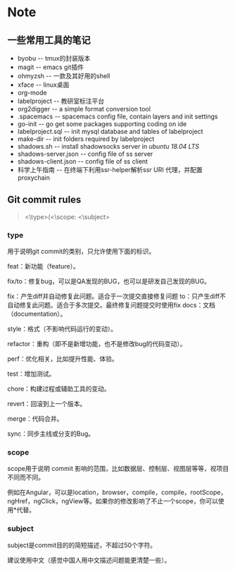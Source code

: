 # Note

## 一些常用工具的笔记

- byobu -- tmux的封装版本
- magit -- emacs git插件
- ohmyzsh -- 一款及其好用的shell
- xface -- linux桌面
- org-mode
- labelproject -- 教研室标注平台
- org2digger --  a simple format conversion tool
- .spacemacs -- spacemacs config file, contain layers and init settings
- go-init -- go get some packages supporting coding on ide
- labelproject.sql -- init mysql database and tables of labelproject
- make-dir -- init folders required by labelproject
- shadows.sh -- install shadowsocks server in *ubuntu 18.04 LTS*
- shadows-server.json -- config file of ss server
- shadows-client.json -- config file of ss client
- 科学上午指南 -- 在终端下利用ssr-helper解析ssr URI 代理，并配置proxychain

## Git commit rules
> <\type>(<\scope: <\subject>
### type
用于说明git commit的类别，只允许使用下面的标识。

feat：新功能（feature）。

fix/to：修复bug，可以是QA发现的BUG，也可以是研发自己发现的BUG。

fix：产生diff并自动修复此问题。适合于一次提交直接修复问题
to：只产生diff不自动修复此问题。适合于多次提交。最终修复问题提交时使用fix
docs：文档（documentation）。

style：格式（不影响代码运行的变动）。

refactor：重构（即不是新增功能，也不是修改bug的代码变动）。

perf：优化相关，比如提升性能、体验。

test：增加测试。

chore：构建过程或辅助工具的变动。

revert：回滚到上一个版本。

merge：代码合并。

sync：同步主线或分支的Bug。

### scope

scope用于说明 commit 影响的范围，比如数据层、控制层、视图层等等，视项目不同而不同。

例如在Angular，可以是location，browser，compile，compile，rootScope， ngHref，ngClick，ngView等。如果你的修改影响了不止一个scope，你可以使用*代替。

### subject

subject是commit目的的简短描述，不超过50个字符。

建议使用中文（感觉中国人用中文描述问题能更清楚一些）。

